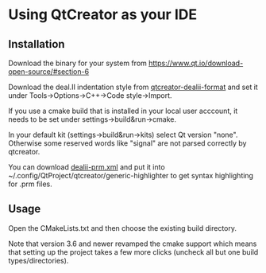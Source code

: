 # Using QtCreator as your IDE

## Installation

Download the binary for your system from https://www.qt.io/download-open-source/#section-6

Download the deal.II indentation style from [qtcreator-dealii-format](https://docs.google.com/uc?id=0B1_zqLUYjm2eZV9YVkdsa3EtSm8&export=download) and set it under Tools->Options->C++->Code style->Import.

If you use a cmake build that is installed in your local user acccount, it needs to be set under settings->build&run->cmake.

In your default kit (settings->build&run->kits) select Qt version "none". Otherwise some reserved words like "signal" are not parsed correctly by qtcreator.

You can download [dealii-prm.xml](https://drive.google.com/open?id=0B1_zqLUYjm2edkVIbW5KVUpqdDg) and put it into 
~/.config/QtProject/qtcreator/generic-highlighter to get syntax highlighting for .prm files.

## Usage

Open the CMakeLists.txt and then choose the existing build directory.

Note that version 3.6 and newer revamped the cmake support which means that setting up the project takes a few more clicks (uncheck all but one build types/directories).